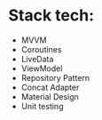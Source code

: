 # Stack tech:
- MVVM
- Coroutines
- LiveData
- ViewModel
- Repository Pattern
- Concat Adapter
- Material Design
- Unit testing
